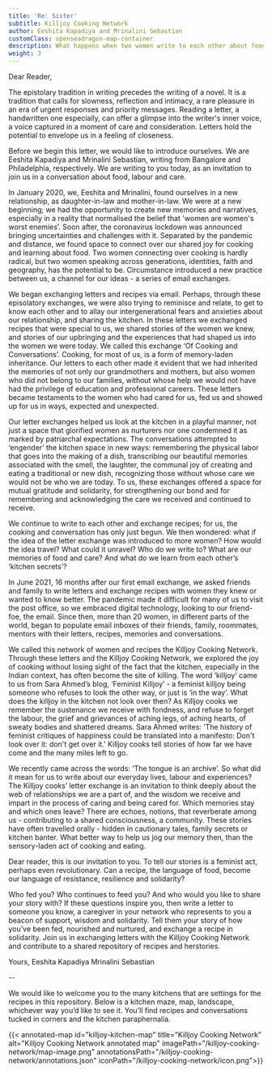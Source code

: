 ```yaml
---
title: 'Re: Sister'
subtitle: Killjoy Cooking Network
author: Eeshita Kapadiya and Mrinalini Sebastian
customClass: openseadragon-map-container
description: What happens when two women write to each other about food?
weight: 3
---
```


Dear Reader,

The epistolary tradition in writing precedes the writing of a novel. It is a tradition that calls for slowness, reflection and intimacy, a rare pleasure in an era of urgent responses and priority messages. Reading a letter, a handwritten one especially, can offer a glimpse into the writer's inner voice, a voice captured in a moment of care and consideration. Letters hold the potential to envelope us in a feeling of closeness.

Before we begin this letter, we would like to introduce ourselves. We are Eeshita Kapadiya and Mrinalini Sebastian, writing from Bangalore and Philadelphia, respectively. We are writing to you today, as an invitation to join us in a conversation about food, labour and care.

In January 2020, we, Eeshita and Mrinalini, found ourselves in a new relationship, as daughter-in-law and mother-in-law. We were at a new beginning; we had the opportunity to create new memories and narratives, especially in a reality that normalised the belief that 'women are women's worst enemies’. Soon after, the coronavirus lockdown was announced bringing uncertainties and challenges with it. Separated by the pandemic and distance, we found space to connect over our shared joy for cooking and learning about food. Two women connecting over cooking is hardly radical, but two women speaking across generations, identities, faith and geography, has the potential to be. Circumstance introduced a new practice between us, a channel for our ideas - a series of email exchanges.

We began exchanging letters and recipes via email. Perhaps, through these episolatory exchanges, we were also trying to reminisce and relate, to get to know each other and to allay our intergenerational fears and anxieties about our relationship, and sharing the kitchen. In these letters we exchanged recipes that were special to us, we shared stories of the women we knew, and stories of our upbringing and the experiences that had shaped us into the women we were today. We called this exchange ‘Of Cooking and Conversations’. Cooking, for most of us, is a form of memory-laden inheritance. Our letters to each other made it evident that we had inherited the memories of not only our grandmothers and mothers, but also women who did not belong to our families, without whose help we would not have had the privilege of education and professional careers. These letters became testaments to the women who had cared for us, fed us and showed up for us in ways, expected and unexpected.

Our letter exchanges helped us look at the kitchen in a playful manner, not just a space that glorified women as nurturers nor one condemned it as marked by patriarchal expectations. The conversations attempted to ‘engender’ the kitchen space in new ways: remembering the physical labor that goes into the making of a dish, transcribing our beautiful memories associated with the smell, the laughter, the communal joy of creating and eating a traditional or new dish, recognizing those without whose care we would not be who we are today. To us, these exchanges offered a space for mutual gratitude and solidarity, for strengthening our bond and for remembering and acknowledging the care we received and continued to receive.

We continue to write to each other and exchange recipes; for us, the cooking and conversation has only just begun.
We then wondered: what if the idea of the letter exchange was introduced to more women? How would the idea travel? What could it unravel? Who do we write to? What are our memories of food and care? And what do we learn from each other’s ‘kitchen secrets’?

In June 2021, 16 months after our first email exchange, we asked friends and family to write letters and exchange recipes with women they knew or wanted to know better. The pandemic made it difficult for many of us to visit the post office, so we embraced digital technology, looking to our friend-foe, the email. Since then, more than 20 women, in different parts of the world, began to populate email inboxes of their friends, family, roommates, mentors with their letters, recipes, memories and conversations.

We called this network of women and recipes the Killjoy Cooking Network. Through these letters and the Killjoy Cooking Network, we explored the joy of cooking without losing sight of the fact that the kitchen, especially in the Indian context, has often become the site of killing. The word ‘killjoy’ came to us from Sara Ahmed’s blog, ‘Feminist Killjoy’ - a feminist killjoy being someone who refuses to look the other way, or just is ‘in the way’. What does the killjoy in the kitchen not look over then? As Killjoy cooks we remember the sustenance we receive with fondness, and refuse to forget the labour, the grief and grievances of aching legs, of aching hearts, of sweaty bodies and shattered dreams. Sara Ahmed writes: ‘The history of feminist critiques of happiness could be translated into a manifesto: Don't look over it: don't get over it.’ Killjoy cooks tell stories of how far we have come and the many miles left to go.

We recently came across the words: ‘The tongue is an archive’. So what did it mean for us to write about our everyday lives, labour and experiences? The Killjoy cooks’ letter exchange is an invitation to think deeply about the web of relationships we are a part of, and the wisdom we receive and impart in the process of caring and being cared for. Which memories stay and which ones leave? There are echoes, notions, that reverberate among us - contributing to a shared consciousness, a community. These stories have often travelled orally - hidden in cautionary tales, family secrets or kitchen banter. What better way to help us jog our memory then, than the sensory-laden act of cooking and eating.

Dear reader, this is our invitation to you.
To tell our stories is a feminist act, perhaps even revolutionary.
Can a recipe, the language of food, become our language of resistance, resilience and solidarity?

Who fed you? Who continues to feed you? And who would you like to share your story with?
If these questions inspire you, then write a letter to someone you know, a caregiver in your network who represents to you a beacon of support, wisdom and solidarity. Tell them your story of how you’ve been fed, nourished and nurtured, and exchange a recipe in solidarity. Join us in exchanging letters with the Killjoy Cooking Network and contribute to a shared repository of recipes and herstories.

Yours,
Eeshita Kapadiya
Mrinalini Sebastian

--

We would like to welcome you to the many kitchens that are settings for the recipes in this repository. Below is a kitchen maze, map, landscape, whichever way you’d like to see it. You’ll find recipes and conversations tucked in corners and the kitchen paraphernalia.

{{< annotated-map id="killjoy-kitchen-map" title="Killjoy Cooking Network" alt="Killjoy Cooking Network annotated map" imagePath="/killjoy-cooking-network/map-image.png" annotationsPath="/killjoy-cooking-network/annotations.json" iconPath="/killjoy-cooking-network/icon.png">}}
